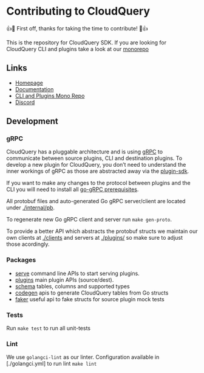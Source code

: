 # Contributing to CloudQuery

:+1::tada: First off, thanks for taking the time to contribute! :tada::+1:

This is the repository for CloudQuery SDK. If you are looking for CloudQuery CLI and plugins take a look at our [monorepo](https://github.com/cloudquery/cloudquery)

## Links

- [Homepage](https://cloudquery.io)
- [Documentation](https://docs.cloudquery.io)
- [CLI and Plugins Mono Repo](https://github.com/cloudquery/cloudquery)
- [Discord](https://cloudquery.io/discord)

## Development

### gRPC

CloudQuery has a pluggable architecture and is using [gRPC](https://grpc.io/) to communicate between source plugins, CLI and destination plugins. To develop a new plugin for CloudQuery, you don’t need to understand the inner workings of gRPC as those are abstracted away via the [plugin-sdk](#cloudquery-plugin-sdk-repository).

If you want to make any changes to the protocol between plugins and the CLI you will need to install all [go-gRPC prerequisites](https://grpc.io/docs/languages/go/quickstart/#prerequisites).

All protobuf files and auto-generated Go gRPC server/client are located under [./internal/pb](./internal/pb/).

To regenerate new Go gRPC client and server run `make gen-proto`.

To provide a better API which abstracts the protobuf structs we maintain our own clients at [./clients](./clients) and servers at [./plugins/](./plugins/) so make sure to adjust those acordingly.

### Packages

- [serve](./serve) command line APIs to start serving plugins.
- [plugins](./plugins/) main plugin APIs (source/dest).
- [schema](./schema/) tables, columns and supported types
- [codegen](./codegen) apis to generate CloudQuery tables from Go structs
- [faker](./faker) useful api to fake structs for source plugin mock tests

### Tests

Run `make test` to run all unit-tests

### Lint

We use `golangci-lint` as our linter. Configuration available in [./golangci.yml] to run lint `make lint`
